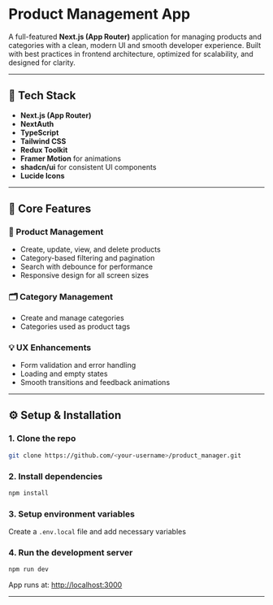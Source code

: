 # Product Management App

A full-featured **Next.js (App Router)** application for managing products and categories with a clean, modern UI and smooth developer experience. Built with best practices in frontend architecture, optimized for scalability, and designed for clarity.

---

## 🚀 Tech Stack

- **Next.js (App Router)**
- **NextAuth**
- **TypeScript**
- **Tailwind CSS**
- **Redux Toolkit**
- **Framer Motion** for animations
- **shadcn/ui** for consistent UI components
- **Lucide Icons**

---

## 🎯 Core Features

### 🧭 Product Management

- Create, update, view, and delete products
- Category-based filtering and pagination
- Search with debounce for performance
- Responsive design for all screen sizes

### 🗂 Category Management

- Create and manage categories
- Categories used as product tags

### 💡 UX Enhancements

- Form validation and error handling
- Loading and empty states
- Smooth transitions and feedback animations

---

## ⚙️ Setup & Installation

### 1. Clone the repo

```bash
git clone https://github.com/<your-username>/product_manager.git
```

### 2. Install dependencies

```bash
npm install
```

### 3. Setup environment variables

Create a `.env.local` file and add necessary variables

### 4. Run the development server

```bash
npm run dev
```

App runs at: [http://localhost:3000](http://localhost:3000)

---
